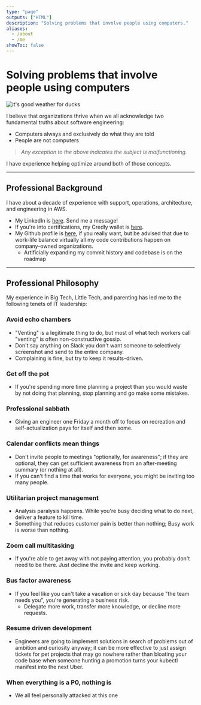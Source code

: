 ```yaml
---
type: "page"
outputs: ["HTML"]
description: "Solving problems that involve people using computers."
aliases:
  - /about
  - /me
showToc: false
---
```


# Solving problems that involve people using computers

![it's good weather for ducks](/images/seattle.png)

I believe that organizations thrive when we all acknowledge two fundamental truths about software engineering:
- Computers always and exclusively do what they are told
- People are not computers

> *Any exception to the above indicates the subject is malfunctioning.*

I have experience helping optimize around both of those concepts.

---

## Professional Background

I have about a decade of experience with support, operations, architecture, and engineering in AWS.
- My LinkedIn is [here](https://www.linkedin.com/in/csanford31). Send me a message!
- If you're into certifications, my Credly wallet is [here](https://www.credly.com/users/christopher-sanford.d404c872).
- My Github profile is [here](https://github.com/cisanford), if you really want, but be advised that due to work-life balance virtually all my code contributions happen on company-owned organizations.
  - Artificially expanding my commit history and codebase is on the roadmap
<!-- - You can download my resume [here](). -->

---

## Professional Philosophy

My experience in Big Tech, Little Tech, and parenting has led me to the following tenets of IT leadership:

### Avoid echo chambers
- "Venting" is a legitimate thing to do, but most of what tech workers call "venting" is often non-constructive gossip.
- Don't say anything on Slack you don't want someone to selectively screenshot and send to the entire company.
- Complaining is fine, but try to keep it results-driven.

### Get off the pot
- If you're spending more time planning a project than you would waste by not doing that planning, stop planning and go make some mistakes.

### Professional sabbath
- Giving an engineer one Friday a month off to focus on recreation and self-actualization pays for itself and then some.

### Calendar conflicts mean things
- Don't invite people to meetings "optionally, for awareness"; if they are optional, they can get sufficient awareness from an after-meeting summary (or nothing at all).
- If you can't find a time that works for everyone, you might be inviting too many people.

### Utilitarian project management
- Analysis paralysis happens. While you're busy deciding what to do next, deliver a feature to kill time.
- Something that reduces customer pain is better than nothing; Busy work is worse than nothing.

### Zoom call multitasking
- If you're able to get away with not paying attention, you probably don't need to be there. Just decline the invite and keep working.

### Bus factor awareness
- If you feel like you can't take a vacation or sick day because "the team needs you", you're generating a business risk.
  - Delegate more work, transfer more knowledge, or decline more requests.

### Resume driven development
- Engineers are going to implement solutions in search of problems out of ambition and curiosity anyway; it can be more effective to just assign tickets for pet projects that may go nowhere rather than bloating your code base when someone hunting a promotion turns your kubectl manifest into the next Uber.

### When everything is a P0, nothing is
- We all feel personally attacked at this one

